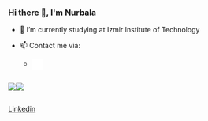 ### Hi there 👋, I'm Nurbala


- 🌱 I’m currently studying at Izmir Institute of Technology
- 📫 Contact me via:

     - [<img align="left" width="22px" src="https://raw.githubusercontent.com/codeSTACKr/codeSTACKr/b59c6740b63b302f0dd69840cd0400de932700ee/img/linkedin-dark.svg"
 />](https://www.linkedin.com/in/nurbala-heybatov/)  



<div align="center" style="display: flex; flex-direction: row;">
 <p align="center"><img class="img" align="center" src="https://github-readme-stats.vercel.app/api?username=hybtli&show_icons=true&theme=radical" /></p>
 <p align="center"><img class="img" align="center" src="https://github-readme-stats.vercel.app/api/top-langs/?username=hybtli&theme=radical&layout=compact" /></p>
</div>

[Linkedin](https://www.linkedin.com/in/nurbala-heybatov/)
